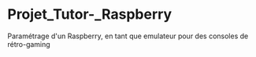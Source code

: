 # Projet_Tutor-_Raspberry
Paramétrage d'un Raspberry, en tant que emulateur pour des consoles de rétro-gaming
